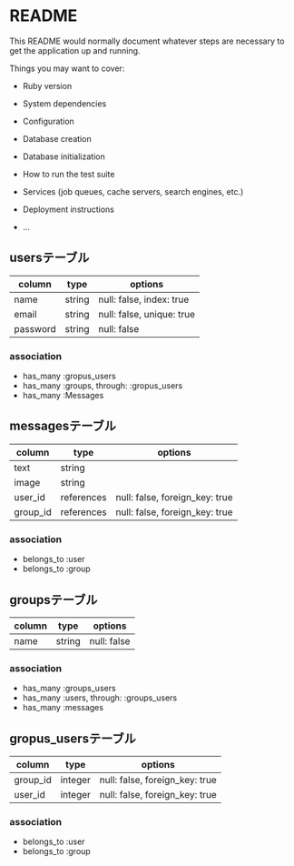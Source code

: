 # README

This README would normally document whatever steps are necessary to get the
application up and running.

Things you may want to cover:

* Ruby version

* System dependencies

* Configuration

* Database creation

* Database initialization

* How to run the test suite

* Services (job queues, cache servers, search engines, etc.)

* Deployment instructions

* ...

## usersテーブル

|column|type|options|
|------|----|-------|
|name|string|null: false, index: true|
|email|string|null: false, unique: true|
|password|string|null: false|

### association

- has_many :gropus_users
- has_many :groups, through: :gropus_users
- has_many :Messages

## messagesテーブル

|column|type|options|
|------|----|-------|
|text|string||
|image|string||
|user_id|references|null: false, foreign_key: true|
|group_id|references|null: false, foreign_key: true|

### association

- belongs_to :user
- belongs_to :group

## groupsテーブル

|column|type|options|
|------|----|-------|
|name|string|null: false|

### association

- has_many :groups_users
- has_many :users, through: :groups_users
- has_many :messages

## gropus_usersテーブル

|column|type|options|
|------|----|-------|
|group_id|integer|null: false, foreign_key: true|
|user_id|integer|null: false, foreign_key: true|

### association

- belongs_to :user
- belongs_to :group